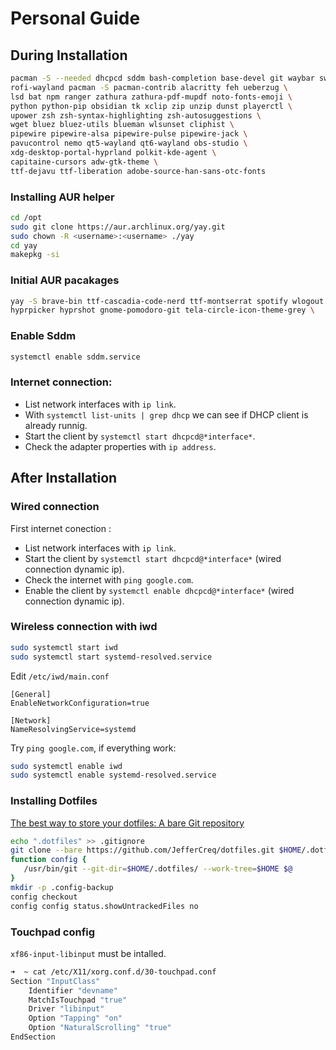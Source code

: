 # Personal Guide

## During Installation

```bash
pacman -S --needed dhcpcd sddm bash-completion base-devel git waybar swww \
rofi-wayland pacman -S pacman-contrib alacritty feh ueberzug \
lsd bat npm ranger zathura zathura-pdf-mupdf noto-fonts-emoji \
python python-pip obsidian tk xclip zip unzip dunst playerctl \
upower zsh zsh-syntax-highlighting zsh-autosuggestions \
wget bluez bluez-utils blueman wlsunset cliphist \
pipewire pipewire-alsa pipewire-pulse pipewire-jack \
pavucontrol nemo qt5-wayland qt6-wayland obs-studio \
xdg-desktop-portal-hyprland polkit-kde-agent \
capitaine-cursors adw-gtk-theme \
ttf-dejavu ttf-liberation adobe-source-han-sans-otc-fonts
```

### Installing AUR helper
```bash
cd /opt
sudo git clone https://aur.archlinux.org/yay.git
sudo chown -R <username>:<username> ./yay
cd yay
makepkg -si
```


### Initial AUR pacakages
```bash
yay -S brave-bin ttf-cascadia-code-nerd ttf-montserrat spotify wlogout \
hyprpicker hyprshot gnome-pomodoro-git tela-circle-icon-theme-grey \
```

### Enable Sddm
```bash
systemctl enable sddm.service
```

### Internet connection:
- List network interfaces with `ip link`.
- With `systemctl list-units | grep dhcp` we can see if DHCP client is already runnig.
- Start the client by `systemctl start dhcpcd@*interface*`.
- Check the adapter properties with `ip address`.

## After Installation
### Wired connection
First internet conection :
- List network interfaces with `ip link`.
- Start the client by `systemctl start dhcpcd@*interface*` (wired connection dynamic ip).
- Check the internet with `ping google.com`.
- Enable the client by `systemctl enable dhcpcd@*interface*` (wired connection dynamic ip).

### Wireless connection with iwd
```bash
sudo systemctl start iwd
sudo systemctl start systemd-resolved.service
```

Edit `/etc/iwd/main.conf`
```
[General]
EnableNetworkConfiguration=true

[Network]
NameResolvingService=systemd
```

Try `ping google.com`, if everything work:
```bash
sudo systemctl enable iwd
sudo systemctl enable systemd-resolved.service
```


### Installing Dotfiles

[The best way to store your dotfiles: A bare Git repository](https://www.atlassian.com/git/tutorials/dotfiles)

```bash
echo ".dotfiles" >> .gitignore
git clone --bare https://github.com/JefferCreq/dotfiles.git $HOME/.dotfiles
function config {
   /usr/bin/git --git-dir=$HOME/.dotfiles/ --work-tree=$HOME $@
}
mkdir -p .config-backup
config checkout
config config status.showUntrackedFiles no
```

### Touchpad config
`xf86-input-libinput` must be intalled.
``` bash
➜  ~ cat /etc/X11/xorg.conf.d/30-touchpad.conf
Section "InputClass"
    Identifier "devname"
    MatchIsTouchpad "true"
    Driver "libinput"
    Option "Tapping" "on"
    Option "NaturalScrolling" "true"
EndSection
```


